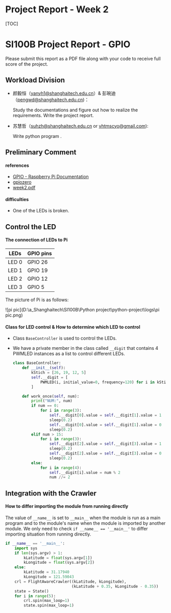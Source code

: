 # Project Report - Week 2

[TOC]

# SI100B Project Report - GPIO

Please submit this report as a PDF file along with your code to receive full score of the project. 

## Workload Division

- 颜毅恒（yanyh1@shanghaitech.edu.cn）& 彭琬迪（pengwd@shanghaitech.edu.cn)：

  Study the documentations and figure out how to realize the requirements. Write the project report.

- 苏慧哲（suhzh@shanghaitech.edu.cn or vhtmscyo@gmail.com):

  Write python program .

## Preliminary Comment

#### references

- [GPIO - Raspberry Pi Documentation](https://www.raspberrypi.org/documentation/usage/gpio/)
- [gpiozero](https://gpiozero.readthedocs.io/en/stable/)
- [week2.pdf](https://piazza.com/class_profile/get_resource/keihltlrsa273/kifwk7y7i8b374)

#### difficulties

- One of the LEDs is broken.

## Control the LED

#### The connection of LEDs to Pi

| LEDs  | GPIO pins |
| ----- | --------- |
| LED 0 | GPIO 26   |
| LED 1 | GPIO 19   |
| LED 2 | GPIO 12   |
| LED 3 | GPIO 5    |

The picture of Pi is as follows:

![pi pic](D:\a_Shanghaitech\SI100B\Python project\python-project\logs\pi pic.png)

#### Class for LED control & How to determine which LED to control

- Class `BaseController` is used to control the LEDs.

- We have a private member in the class called `__digit` that contains 4 PWMLED instances as a list to control different LEDs.

  ```python
  class BaseController:
      def __init__(self):
          kStich = [26, 19, 12, 5]
          self.__digit = [
              PWMLED(i, initial_value=0, frequency=120) for i in kStich
          ]
  
      def work_once(self, num):
          print("NUM:", num)
          if num == 0:
              for i in range(3):
                  self.__digit[0].value = self.__digit[1].value = 1
                  sleep(0.2)
                  self.__digit[0].value = self.__digit[1].value = 0
                  sleep(0.2)
          elif num > 15:
              for i in range(3):
                  self.__digit[2].value = self.__digit[3].value = 1
                  sleep(0.2)
                  self.__digit[2].value = self.__digit[3].value = 0
                  sleep(0.2)
          else:
              for i in range(4):
                  self.__digit[i].value = num % 2
                  num //= 2
  
  ```

  

## Integration with the Crawler

#### How to differ importing the module from running directly

The value of `__name__` is set to `__main__` when the module is run as a main program and to the module's name when the module is imported by another module. We only need to check `if __name__ == '__main__'` to differ importing situation from running directly.

```python
if __name__ == '__main__':
    import sys
    if len(sys.argv) > 1:
        kLatitude = float(sys.argv[1])
        kLongitude = float(sys.argv[2])
    else:
        kLatitude = 31.17940
        kLongitude = 121.59043
    crl = FlightAwareCrawler((kLatitude, kLongitude),
                             (kLatitude + 0.35, kLongitude - 0.35))
    state = State()
    for i in range(5):
        crl.spin(max_loop=1)
        state.spin(max_loop=1)  
```

